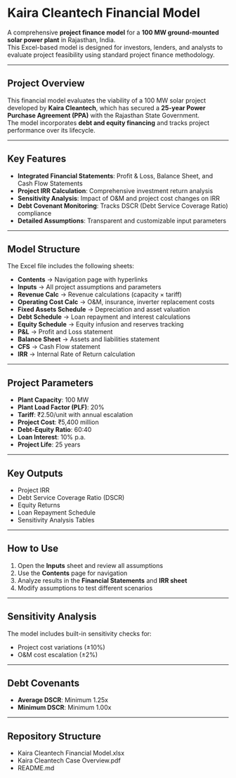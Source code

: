 #  Kaira Cleantech Financial Model

A comprehensive **project finance model** for a **100 MW ground-mounted solar power plant** in Rajasthan, India.  
This Excel-based model is designed for investors, lenders, and analysts to evaluate project feasibility using standard project finance methodology.

---

##  Project Overview
This financial model evaluates the viability of a 100 MW solar project developed by **Kaira Cleantech**, which has secured a **25-year Power Purchase Agreement (PPA)** with the Rajasthan State Government.  
The model incorporates **debt and equity financing** and tracks project performance over its lifecycle.

---

##  Key Features
-  **Integrated Financial Statements**: Profit & Loss, Balance Sheet, and Cash Flow Statements  
-  **Project IRR Calculation**: Comprehensive investment return analysis  
-  **Sensitivity Analysis**: Impact of O&M and project cost changes on IRR  
-  **Debt Covenant Monitoring**: Tracks DSCR (Debt Service Coverage Ratio) compliance  
-  **Detailed Assumptions**: Transparent and customizable input parameters  

---

##  Model Structure
The Excel file includes the following sheets:

- **Contents** → Navigation page with hyperlinks  
- **Inputs** → All project assumptions and parameters  
- **Revenue Calc** → Revenue calculations (capacity × tariff)  
- **Operating Cost Calc** → O&M, insurance, inverter replacement costs  
- **Fixed Assets Schedule** → Depreciation and asset valuation  
- **Debt Schedule** → Loan repayment and interest calculations  
- **Equity Schedule** → Equity infusion and reserves tracking  
- **P&L** → Profit and Loss statement  
- **Balance Sheet** → Assets and liabilities statement  
- **CFS** → Cash Flow statement  
- **IRR** → Internal Rate of Return calculation  

---

##  Project Parameters
- **Plant Capacity**: 100 MW  
- **Plant Load Factor (PLF)**: 20%  
- **Tariff**: ₹2.50/unit with annual escalation  
- **Project Cost**: ₹5,400 million  
- **Debt-Equity Ratio**: 60:40  
- **Loan Interest**: 10% p.a.  
- **Project Life**: 25 years  

---

## Key Outputs
- Project IRR  
- Debt Service Coverage Ratio (DSCR)  
- Equity Returns  
- Loan Repayment Schedule  
- Sensitivity Analysis Tables  

---

##  How to Use
1. Open the **Inputs** sheet and review all assumptions  
2. Use the **Contents** page for navigation  
3. Analyze results in the **Financial Statements** and **IRR sheet**  
4. Modify assumptions to test different scenarios  

---

##  Sensitivity Analysis
The model includes built-in sensitivity checks for:  
- Project cost variations (±10%)  
- O&M cost escalation (±2%)  

---

## Debt Covenants
- **Average DSCR**: Minimum 1.25x  
- **Minimum DSCR**: Minimum 1.00x  

---

##  Repository Structure
- Kaira Cleantech Financial Model.xlsx
- Kaira Cleantech Case Overview.pdf 
- README.md


